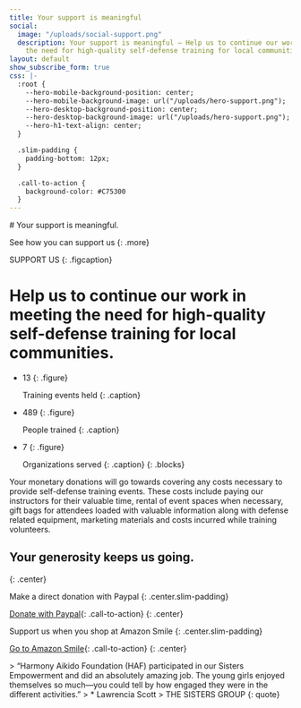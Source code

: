 ```yaml
---
title: Your support is meaningful
social:
  image: "/uploads/social-support.png"
  description: Your support is meaningful – Help us to continue our work in meeting
    the need for high-quality self-defense training for local communities.
layout: default
show_subscribe_form: true
css: |-
  :root {
    --hero-mobile-background-position: center;
    --hero-mobile-background-image: url("/uploads/hero-support.png");
    --hero-desktop-background-position: center;
    --hero-desktop-background-image: url("/uploads/hero-support.png");
    --hero-h1-text-align: center;
  }

  .slim-padding {
    padding-bottom: 12px;
  }

  .call-to-action {
    background-color: #C75300
  }
---
```


<section class="hero">
# Your support is meaningful.

See how you can support us
{: .more}
</section>

SUPPORT US
{: .figcaption}

# Help us to continue our work in meeting the need for high-quality self-defense training for local communities.

<section class="numbers">

* 13
  {: .figure}

  Training events held
  {: .caption}

* 489
  {: .figure}

  People trained
  {: .caption}

* 7
  {: .figure}

  Organizations served
  {: .caption}
{: .blocks}
</section>

Your monetary donations will go towards covering any costs necessary to provide self-defense training events. These costs include paying our instructors for their valuable time, rental of event spaces when necessary, gift bags for attendees loaded with valuable information along with defense related equipment, marketing materials and costs incurred while training volunteers. 

## Your generosity keeps us going.
{: .center}

Make a direct donation with Paypal
{: .center.slim-padding}

[Donate with Paypal](https://paypal.me/hafusa){: .call-to-action}
{: .center}

Support us when you shop at Amazon Smile
{: .center.slim-padding}

[Go to Amazon Smile](http://bit.ly/haf-amazon){: .call-to-action}
{: .center}

<section class="hero social-proof no-padding">
> “Harmony Aikido Foundation (HAF) participated in our Sisters Empowerment and did an absolutely amazing job. The young girls enjoyed themselves so much—you could tell by how engaged they were in the different activities.”
> * Lawrencia Scott
    > THE SISTERS GROUP
{: quote}
</section>
<section class="hero image-only" style="background-image: url('/uploads/hero-support-footer.png')">
</section>